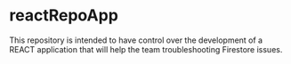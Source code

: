 # reactRepoApp
This repository is intended to have control over the development of a REACT application that will help the team troubleshooting Firestore issues.
